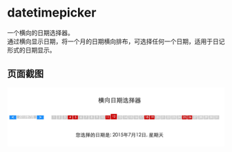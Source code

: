 # datetimepicker
一个横向的日期选择器。<br/>
通过横向显示日期，将一个月的日期横向排布，可选择任何一个日期，适用于日记形式的日期显示。
## 页面截图
![页面截图](https://github.com/RedstoneCMX/datetimepicker/blob/master/images/show.png) 
